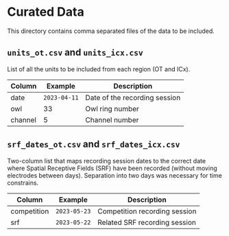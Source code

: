 # Curated Data

This directory contains comma separated files of the data to be included.

## `units_ot.csv` and `units_icx.csv`

List of all the units to be included from each region (OT and ICx).

| Column  | Example      | Description                   |
| ------- | ------------ | ----------------------------- |
| date    | `2023-04-11` | Date of the recording session |
| owl     | 33           | Owl ring number               |
| channel | 5            | Channel number                |

## `srf_dates_ot.csv` and `srf_dates_icx.csv`

Two-column list that maps recording session dates to the correct date where
Spatial Receptive Fields (SRF) have been recorded (without moving electrodes
between days). Separation into two days was necessary for time constrains.

| Column      | Example      | Description                   |
| ----------- | ------------ | ----------------------------- |
| competition | `2023-05-23` | Competition recording session |
| srf         | `2023-05-22` | Related SRF recording session |

